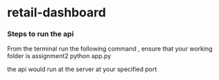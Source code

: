# retail-dashboard
### Steps to run the api

From the terminal run the following command , ensure that your working folder is assignment2
python app.py 

the api would run at the server at your specified port

